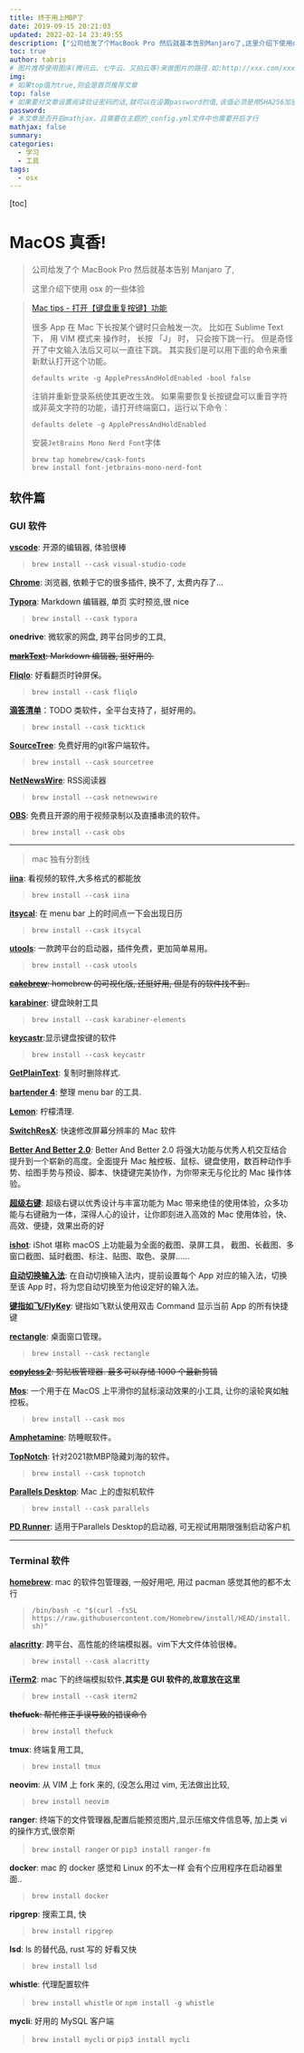 ```yaml
---
title: 终于用上MBP了
date: 2019-09-15 20:21:03
updated: 2022-02-14 23:49:55
description: ["公司给发了个MacBook Pro 然后就基本告别Manjaro了,这里介绍下使用osx的一些体验"]
toc: true
author: tabris
# 图片推荐使用图床(腾讯云、七牛云、又拍云等)来做图片的路径.如:http://xxx.com/xxx.jpg
img:
# 如果top值为true,则会是首页推荐文章
top: false
# 如果要对文章设置阅读验证密码的话,就可以在设置password的值,该值必须是用SHA256加密后的密码,防止被他人识破
password:
# 本文章是否开启mathjax，且需要在主题的_config.yml文件中也需要开启才行
mathjax: false
summary:
categories:
  - 学习
  - 工具
tags:
  - osx
---
```

[toc]

# MacOS 真香!

> 公司给发了个 MacBook Pro 然后就基本告别 Manjaro 了,
>
> 这里介绍下使用 osx 的一些体验
>

> [Mac tips - 打开【键盘重复按键】功能](https://blog.csdn.net/huhuijun123/article/details/84815267)
>
> 很多 App 在 Mac 下长按某个键时只会触发一次。 比如在 Sublime Text 下， 用 VIM 模式来 操作时， 长按 「J」 时， 只会按下跳一行。 但是奇怪开了中文输入法后又可以一直往下跳。
> 其实我们是可以用下面的命令来重新默认打开这个功能。
>
> ```shell
> defaults write -g ApplePressAndHoldEnabled -bool false
> ```
>
> 注销并重新登录系统使其更改生效。
> 如果需要恢复长按键盘可以重音字符或非英文字符的功能，请打开终端窗口，运行以下命令：
>
> ```shell
> defaults delete -g ApplePressAndHoldEnabled
> ```
> 安装`JetBrains Mono Nerd Font`字体
>
> ```shell
> brew tap homebrew/cask-fonts
> brew install font-jetbrains-mono-nerd-font
> ```

## 软件篇

### GUI 软件

**[vscode](https://code.visualstudio.com/)**: 开源的编辑器, 体验很棒

> `brew install --cask visual-studio-code`

**[Chrome](https://www.google.com/intl/zh-CN/chrome/)**: 浏览器, 依赖于它的很多插件, 换不了,  太费内存了...

**[Typora](https://typora.io/)**: Markdown 编辑器, 单页 实时预览,很 nice

> `brew install --cask typora`

**onedrive**: 微软家的网盘, 跨平台同步的工具,

~~**[markText](https://marktext.app/)**: Markdown 编辑器, 挺好用的.~~

**[Fliqlo](https://fliqlo.com/)**: 好看翻页时钟屏保。

> `brew install --cask fliqlo`

**[滴答清单](https://dida365.com/)**：TODO 类软件，全平台支持了，挺好用的。

> `brew install --cask ticktick`

**[SourceTree](https://www.sourcetreeapp.com/)**: 免费好用的git客户端软件。

> `brew install --cask sourcetree`

**[NetNewsWire](https://netnewswire.com/)**: RSS阅读器

> `brew install --cask netnewswire`

**[OBS](https://obsproject.com/zh-cn)**: 免费且开源的用于视频录制以及直播串流的软件。

> `brew install --cask obs`

---

> mac 独有分割线
>

**[iina](https://iina.io/)**: 看视频的软件,大多格式的都能放

> `brew install --cask iina`

**[itsycal](https://www.mowglii.com/itsycal/)**: 在 menu bar 上的时间点一下会出现日历

> `brew install --cask itsycal`

**[utools](https://u.tools/)**: 一款跨平台的启动器，插件免费，更加简单易用。

> `brew install --cask utools`

~~**[cakebrew](https://www.cakebrew.com/)**: homebrew 的可视化版, 还挺好用, 但是有的软件找不到..~~

**[karabiner](https://karabiner-elements.pqrs.org/)**: 键盘映射工具

> `brew install --cask karabiner-elements`

**[keycastr](https://github.com/keycastr/keycastr)**:显示键盘按键的软件

> `brew install --cask keycastr`

**[GetPlainText](https://apps.apple.com/us/app/get-plain-text/id508368068)**: 复制时删除样式.

**[bartender 4](https://www.macbartender.com/Bartender4/)**: 整理 menu bar 的工具.

**[Lemon](https://lemon.qq.com/)**: 柠檬清理.

**[SwitchResX](https://www.madrau.com/srx_download/download.html)**: 快速修改屏幕分辨率的 Mac 软件

**[Better And Better 2.0](https://www.better365.cn/bab2.html)**: Better And Better 2.0 将强大功能与优秀人机交互结合提升到一个崭新的高度。全面提升 Mac 触控板、鼠标、键盘使用，数百种动作手势、绘图手势与预设、脚本、快捷键完美协作，为你带来无与伦比的 Mac 操作体验。

**[超级右键](https://www.better365.cn/irightmouse.html)**: 超级右键以优秀设计与丰富功能为 Mac 带来绝佳的使用体验，众多功能与右键融为一体，深得人心的设计，让你即刻进入高效的 Mac 使用体验，快、高效、便捷，效果出奇的好

**[ishot](https://www.better365.cn/ishot.html)**: iShot 堪称 macOS 上功能最为全面的截图、录屏工具，
截图、长截图、多窗口截图、延时截图、标注、贴图、取色、录屏......

**[自动切换输入法](https://www.better365.cn/AutoSwitchInput.html)**: 在自动切换输入法内，提前设置每个 App 对应的输入法，切换至该 App 时，将为您自动切换至为他设定好的输入法。

**[键指如飞/FlyKey](https://www.better365.cn/FlyKey.html)**: 键指如飞默认使用双击 Command 显示当前 App 的所有快捷键

**[rectangle](https://rectangleapp.com/)**: 桌面窗口管理。

> `brew install --cask rectangle`

~~**[copyless 2](https://copyless.net/)**: 剪贴板管理器. 最多可以存储 1000 个最新剪辑~~

**[Mos](https://github.com/Caldis/Mos)**: 一个用于在 MacOS 上平滑你的鼠标滚动效果的小工具, 让你的滚轮爽如触控板。

> `brew install --cask mos`

**[Amphetamine](https://apps.apple.com/cn/app/amphetamine/id937984704?mt=12)**: 防睡眠软件。

**[TopNotch](https://topnotch.app/)**: 针对2021款MBP隐藏刘海的软件。

> `brew install --cask topnotch`

**[Parallels Desktop](https://www.parallels.cn/)**: Mac 上的虚拟机软件

> `brew install --cask parallels`

**[PD Runner](https://github.com/lihaoyun6/PD-Runner)**: 适用于Parallels Desktop的启动器, 可无视试用期限强制启动客户机

---

### Terminal 软件

**[homebrew](https://brew.sh/index_zh-cn)**: mac 的软件包管理器, 一般好用吧, 用过 pacman 感觉其他的都不太行

> `/bin/bash -c "$(curl -fsSL https://raw.githubusercontent.com/Homebrew/install/HEAD/install.sh)"`

**[alacritty](https://github.com/alacritty/alacritty/)**: 跨平台、高性能的终端模拟器。vim下大文件体验很棒。

> `brew install --cask alacritty`

**[iTerm2](https://iterm2.com/)**: mac 下的终端模拟软件,**其实是 GUI 软件的,故意放在这里**

> `brew install --cask iterm2`

~~**thefuck**: 帮忙修正手误导致的错误命令~~

> `brew install thefuck`

**tmux**: 终端复用工具,

> `brew install tmux`

**neovim**: 从 VIM 上 fork 来的, (没怎么用过 vim, 无法做出比较,

> `brew install neovim`

**ranger**: 终端下的文件管理器,配置后能预览图片,显示压缩文件信息等, 加上类 vi 的操作方式,很奈斯

> `brew install ranger` or `pip3 install ranger-fm`

**docker**: mac 的 docker 感觉和 Linux 的不太一样 会有个应用程序在启动器里面..

> `brew install docker`

**ripgrep**: 搜索工具, 快

> `brew install ripgrep`

**lsd**: ls 的替代品, rust 写的 好看又快

> `brew install lsd`

**whistle**: 代理配置软件

> `brew install whistle` or `npm install -g whistle`

**mycli**: 好用的 MySQL 客户端

> `brew install mycli` or `pip3 install mycli`

